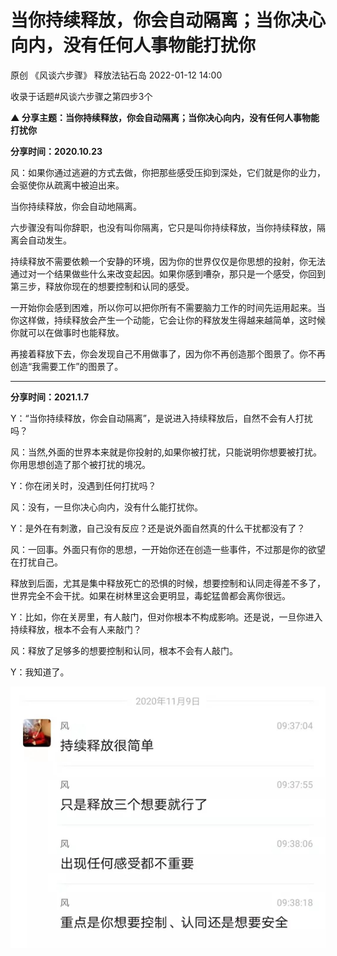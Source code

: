 # 当你持续释放，你会自动隔离；当你决心向内，没有任何人事物能打扰你

原创 《风谈六步骤》 释放法钻石岛 2022-01-12 14:00

收录于话题#风谈六步骤之第四步3个


**▲ 分享主题：当你持续释放，你会自动隔离；当你决心向内，没有任何人事物能打扰你**

**分享时间：2020.10.23**

风：如果你通过逃避的方式去做，你把那些感受压抑到深处，它们就是你的业力，会驱使你从疏离中被迫出来。

当你持续释放，你会自动地隔离。

六步骤没有叫你辞职，也没有叫你隔离，它只是叫你持续释放，当你持续释放，隔离会自动发生。

持续释放不需要依赖一个安静的环境，因为你的世界仅仅是你思想的投射，你无法通过对一个结果做些什么来改变起因。如果你感到嘈杂，那只是一个感受，你回到第三步，释放你现在的想要控制和认同的感受。

一开始你会感到困难，所以你可以把你所有不需要脑力工作的时间先运用起来。当你这样做，持续释放会产生一个动能，它会让你的释放发生得越来越简单，这时候你就可以在做事时也能释放。

再接着释放下去，你会发现自己不用做事了，因为你不再创造那个图景了。你不再创造“我需要工作”的图景了。 

________________________________________  


**分享时间：2021.1.7**

Y：“当你持续释放，你会自动隔离”，是说进入持续释放后，自然不会有人打扰吗？

风：当然,外面的世界本来就是你投射的,如果你被打扰，只能说明你想要被打扰。你用思想创造了那个被打扰的境况。

Y：你在闭关时，没遇到任何打扰吗？

风：没有，一旦你决心向内，没有什么能打扰你。

Y：是外在有刺激，自己没有反应？还是说外面自然真的什么干扰都没有了？

风：一回事。外面只有你的思想，一开始你还在创造一些事件，不过那是你的欲望在打扰自己。

释放到后面，尤其是集中释放死亡的恐惧的时候，想要控制和认同走得差不多了，世界完全不会干扰。如果在树林里这会更明显，毒蛇猛兽都会离你很远。

Y：比如，你在关房里，有人敲门，但对你根本不构成影响。还是说，一旦你进入持续释放，根本不会有人来敲门？

风：释放了足够多的想要控制和认同，根本不会有人敲门。

Y：我知道了。

!["Chat history"](pictures/2022-04-28-12-42-48.png)


 
